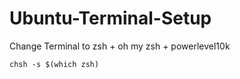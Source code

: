 # Ubuntu-Terminal-Setup
Change Terminal to zsh + oh my zsh + powerlevel10k

```shell
chsh -s $(which zsh)
```
